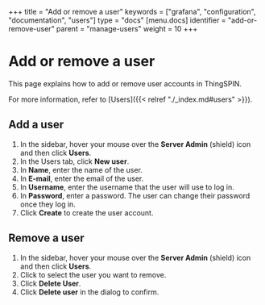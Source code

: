 +++
title = "Add or remove a user"
keywords = ["grafana", "configuration", "documentation", "users"]
type = "docs"
[menu.docs]
identifier = "add-or-remove-user"
parent = "manage-users"
weight = 10
+++

# Add or remove a user

This page explains how to add or remove user accounts in ThingSPIN.

For more information, refer to [Users]({{< relref "./_index.md#users" >}}).

## Add a user

1. In the sidebar, hover your mouse over the **Server Admin** (shield) icon and then click **Users**.
1. In the Users tab, click **New user**.
1. In **Name**, enter the name of the user.
1. In **E-mail**, enter the email of the user.
1. In **Username**, enter the username that the user will use to log in.
1. In **Password**, enter a password. The user can change their password once they log in.
1. Click **Create** to create the user account.

## Remove a user

1. In the sidebar, hover your mouse over the **Server Admin** (shield) icon and then click **Users**.
1. Click to select the user you want to remove.
1. Click **Delete User**.
1. Click **Delete user** in the dialog to confirm.
